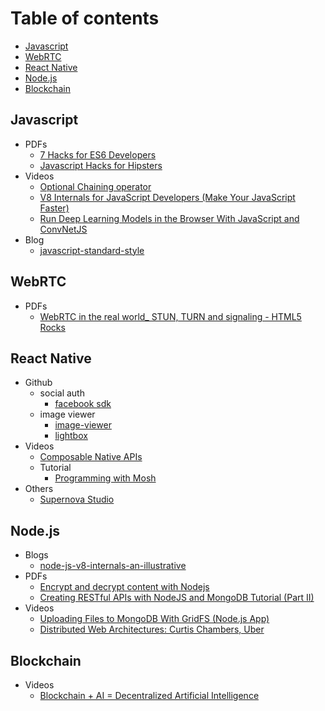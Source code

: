 # Table of contents

- [Javascript](#javascript)
- [WebRTC](#webrtc)
- [React Native](#react-native)
- [Node.js](#nodejs)
- [Blockchain](#blockchain)


## Javascript
  - PDFs
    - [7 Hacks for ES6 Developers](pdf/js/7%20Hacks%20for%20ES6%20Developers%20–%20DailyJS%20–%20Medium.pdf)
    - [Javascript Hacks for Hipsters](pdf/js/Javascript%20Hacks%20for%20Hipsters%20–%20Hacker%20Noon.pdf)
  - Videos
    - [Optional Chaining operator](https://www.youtube.com/watch?v=FKRVqtP8o48)
    - [V8 Internals for JavaScript Developers (Make Your JavaScript Faster)](https://www.youtube.com/watch?v=EhpmNyR2Za0)
    - [Run Deep Learning Models in the Browser With JavaScript and ConvNetJS](https://www.youtube.com/watch?v=out-60vx558)
  - Blog
    - [javascript-standard-style](https://standardjs.com/rules.html#javascript-standard-style)
    
## WebRTC
  - PDFs
    - [WebRTC in the real world_ STUN, TURN and signaling - HTML5 Rocks](pdf/webrtc/WebRTC%20in%20the%20real%20world_%20STUN%2C%20TURN%20and%20signaling%20-%20HTML5%20Rocks.pdf)
  
## React Native
  - Github
    - social auth
      - [facebook sdk](https://developers.facebook.com/docs/react-native/login)
    - image viewer
      - [image-viewer](https://github.com/ascoders/react-native-image-viewer)
      - [lightbox](https://github.com/oblador/react-native-lightbox)
  - Videos
    - [Composable Native APIs](https://www.youtube.com/watch?v=ksdnkm_zSW8)
    - Tutorial
      - [Programming with Mosh](https://www.youtube.com/playlist?list=PLTjRvDozrdlydy3uUBWZlLUTNpJSGGCEm)
  - Others
    - [Supernova Studio](https://supernova.studio)

## Node.js
  - Blogs
    - [node-js-v8-internals-an-illustrative](https://codeburst.io/node-js-v8-internals-an-illustrative-primer-83766e983bf6)
  - PDFs
    - [Encrypt and decrypt content with Nodejs](pdf/node/Encrypt%20and%20decrypt%20content%20with%20Nodejs%20-%20chris-rock.pdf)
    - [Creating RESTful APIs with NodeJS and MongoDB Tutorial (Part II)](pdf/node/Creating%20RESTful%20APIs%20with%20NodeJS%20and%20MongoDB%20Tutorial%20(Part%20II)%20_%20Adrian%20Mejia%20Blog.pdf)
  - Videos
    - [Uploading Files to MongoDB With GridFS (Node.js App)](https://www.youtube.com/watch?v=3f5Q9wDePzY)
    - [Distributed Web Architectures: Curtis Chambers, Uber](https://www.youtube.com/watch?v=vujVmugFsKc&list=PLFk35rHowTvGUsVMO6r8KPUryn7sjSbjO&index=7&t=0s)
    
## Blockchain
  - Videos
    - [Blockchain + AI = Decentralized Artificial Intelligence](https://www.youtube.com/watch?v=ogk4DnqXvuA)
    
